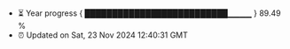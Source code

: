 - ⏳ Year progress { ██████████████████████████▁▁▁▁ } 89.49 %
- ⏰ Updated on Sat, 23 Nov 2024 12:40:31 GMT


